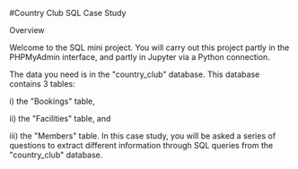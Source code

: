 #Country Club SQL Case Study

Overview

Welcome to the SQL mini project. You will carry out this project partly in the PHPMyAdmin interface, and partly in Jupyter via a Python connection.

The data you need is in the "country_club" database. This database contains 3 tables:

i) the "Bookings" table,

ii) the "Facilities" table, and

iii) the "Members" table.
In this case study, you will be asked a series of questions to extract different information through SQL queries from the "country_club" database.
